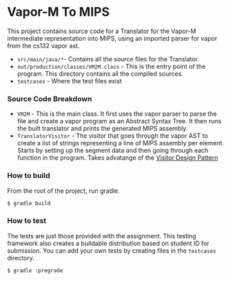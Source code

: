 # Vapor-M To MIPS

This project contains source code for a Translator for the Vapor-M intermediate representation into MIPS, using an imported parser for vapor from the cs132 vapor ast.
* ```src/main/java/*```- Contains all the source files for the Translator.
* ```out/production/classes/VM2M.class``` - This is the entry point of the program. This directory contains all the compiled sources.
* ```testcases``` - Where the test files exist

### Source Code Breakdown

* ```VM2M``` - This is the main class. It first uses the vapor parser to parse the file and create a vapor program as an Abstract Syntax Tree. It then runs the built translator and prints the generated MIPS assembly.
* ```TranslatorVisitor``` - The visitor that goes through the vapor AST to create a list of strings representing a line of MIPS assembly per element. Starts by setting up the segment data and then going through each function in the program. Takes advatange of the [Visitor Design Pattern](https://sourcemaking.com/design_patterns/visitor)

### How to build

From the root of the project, run gradle.

```bash
$ gradle build
```

### How to test

The tests are just those provided with the assignment.
This testing framework also creates a buildable distribution based on student ID for submission. You can add your own tests by creating files in the ```testcases``` directory.
```bash
$ gradle :pregrade
```

